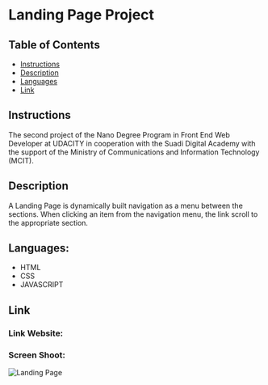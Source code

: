 # Landing Page Project

## Table of Contents

* [Instructions](#instructions)
* [Description](#description)
* [Languages](#languages)
* [Link](#link)


## Instructions
The second project of the Nano Degree Program in Front End Web Developer at UDACITY in cooperation with the Suadi Digital Academy with the support of the Ministry of Communications and Information Technology (MCIT).

## Description 
A Landing Page is dynamically built navigation as a menu between the sections. When clicking an item from the navigation menu, the link scroll to the appropriate section.

## Languages:
* HTML
* CSS
* JAVASCRIPT

## Link
### Link Website:
### Screen Shoot:
![Landing Page](https://user-images.githubusercontent.com/114902383/216767805-f2e1f248-2115-44ab-82eb-336a4e35f09a.PNG)


